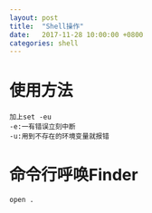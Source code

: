 ```yaml
---
layout: post
title:  "Shell操作"
date:   2017-11-28 10:00:00 +0800
categories: shell
---
```


# 使用方法
```
加上set -eu
-e:一有错误立刻中断
-u:用到不存在的环境变量就报错
```
# 命令行呼唤Finder
```
open .
```
